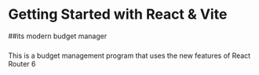 # Getting Started with React & Vite

##its modern budget manager 

###
This is a budget management program that uses the new features of React Router 6

